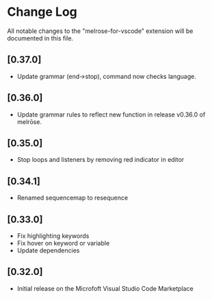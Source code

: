 # Change Log

All notable changes to the "melrose-for-vscode" extension will be documented in this file.


## [0.37.0]

- Update grammar (end->stop), command now checks language.

## [0.36.0]

- Update grammar rules to reflect new function in release v0.36.0 of melrōse.

## [0.35.0]

- Stop loops and listeners by removing red indicator in editor

## [0.34.1]

- Renamed sequencemap to resequence

## [0.33.0]

- Fix highlighting keywords
- Fix hover on keyword or variable
- Update dependencies

## [0.32.0]

- Initial release on the Microfoft Visual Studio Code Marketplace
